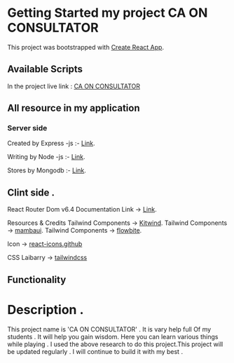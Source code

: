 # Getting Started my project CA ON CONSULTATOR

This project was bootstrapped with [Create React App](https://github.com/facebook/create-react-app).

## Available Scripts

In the project live link : [CA ON CONSULTATOR](https://ca-on-web.web.app)

## All resource in my application

### Server side

Created by Express -js :- [Link](http://expressjs.com/).

Writing by Node -js :- [Link](https://nodejs.org/en/download/).

Stores by Mongodb :- [Link](https://www.mongodb.com/).

## Clint side .

React Router Dom v6.4
Documentation Link -> [Link](https://reactrouter.com/en/main/start/tutorial).

Resources & Credits
Tailwind Components -> [Kitwind](https://kitwind.io/products/kometa/components).
Tailwind Components -> [mambaui](mambaui.com/).
Tailwind Components -> [flowbite](https://flowbite.com/).

Icon -> [react-icons.github](https://react-icons.github.io/)

CSS Laibarry -> [tailwindcss](https://tailwindcss.com/docs/guides/create-react-app)

## Functionality

# Description .

This project name is 'CA ON CONSULTATOR' . It is vary help full Of my students . It will help you gain wisdom. Here you can learn various things while playing . I used the above research to do this project.This project will be updated regularly . I will continue to build it with my best .
